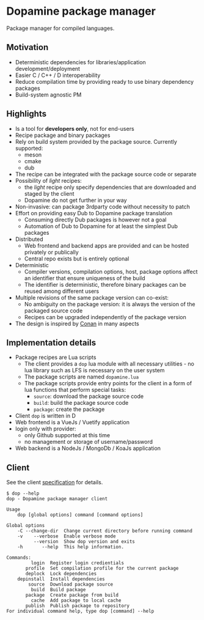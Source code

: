 # Dopamine package manager

Package manager for compiled languages.

## Motivation

- Deterministic dependencies for libraries/application development/deployment
- Easier C / C++ / D interoperability
- Reduce compilation time by providing ready to use binary dependency packages
- Build-system agnostic PM

## Highlights

- Is a tool for **developers only**, not for end-users
- Recipe package and binary packages
- Rely on build system provided by the package source. Currently supported:
  - meson
  - cmake
  - dub
- The recipe can be integrated with the package source code or separate
- Possibility of _light_ recipes:
  - the _light_ recipe only specify dependencies that are downloaded and staged by the client
  - Dopamine do not get further in your way
- Non-invasive: can package 3rdparty code without necessity to patch
- Effort on providing easy Dub to Dopamine package translation
  - Consuming directly Dub packages is however not a goal
  - Automation of Dub to Dopamine for at least the simplest Dub packages
- Distributed
  - Web frontend and backend apps are provided and can be hosted privately or publically
  - Central repo exists but is entirely optional
- Deterministic
  - Compiler versions, compilation options, host, package options affect an identifier that ensure uniqueness of the build
  - The identifier is deterministic, therefore binary packages can be reused among different users
- Multiple revisions of the same package version can co-exist:
  - No ambiguity on the package version: it is always the version of the packaged source code
  - Recipes can be upgraded independently of the package version
- The design is inspired by [Conan](https://conan.io) in many aspects

## Implementation details

- Package recipes are Lua scripts
  - The client provides a `dop` lua module with all necessary utilities - no lua library such as LFS is necessary on the user system
  - The package scripts are named `dopamine.lua`
  - The package scripts provide entry points for the client in a form of lua functions that perform special tasks:
    - `source`: download the package source code
    - `build`: build the package source code
    - `package`: create the package
- Client `dop` is written in D
- Web frontend is a VueJs / Vuetify application
 - login only with provider:
   - only Github supported at this time
   - no management or storage of username/password
- Web backend is a NodeJs / MongoDb / KoaJs application

## Client

See the client [specification](client/SPEC.md) for details.

```
$ dop --help
dop - Dopamine package manager client

Usage
    dop [global options] command [command options]

Global options
    -C --change-dir  Change current directory before running command
    -v    --verbose  Enable verbose mode
          --version  Show dop version and exits
    -h       --help  This help information.

Commands:
         login  Register login credientials
       profile  Set compilation profile for the current package
       deplock  Lock dependencies
    depinstall  Install dependencies
        source  Download package source
         build  Build package
       package  Create package from build
         cache  Add package to local cache
       publish  Publish package to repository
For individual command help, type dop [command] --help
```
